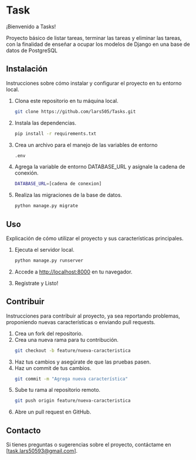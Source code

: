 
# Task

¡Bienvenido a Tasks!


Proyecto básico de listar tareas, terminar las tareas y eliminar las tareas, con la finalidad de enseñar a ocupar los modelos de Django en una base de datos de PostgreSQL 

## Instalación

Instrucciones sobre cómo instalar y configurar el proyecto en tu entorno local.

1. Clona este repositorio en tu máquina local.
   ```bash
   git clone https://github.com/lars505/Tasks.git
   ```

2. Instala las dependencias.
   ```bash
   pip install -r requirements.txt
   ```

3. Crea un archivo para el manejo de las variables de entorno
   ```bash
   .env
   ```
4. Agrega la variable de entorno DATABASE_URL y asígnale la cadena de conexión.
   ```bash
   DATABASE_URL=[cadena de conexion]
   ```
  5. Realiza las migraciones de la base de datos.
	   ```bash
	 python manage.py migrate
	   ```

## Uso

Explicación de cómo utilizar el proyecto y sus características principales.

1. Ejecuta el servidor local.
   ```bash
   python manage.py runserver
   ```

2. Accede a [http://localhost:8000](http://localhost:8000) en tu navegador.
3. Regístrate y Listo!

## Contribuir

Instrucciones para contribuir al proyecto, ya sea reportando problemas, proponiendo nuevas características o enviando pull requests.

1. Crea un fork del repositorio.
2. Crea una nueva rama para tu contribución.
   ```bash
   git checkout -b feature/nueva-caracteristica
   ```
3. Haz tus cambios y asegúrate de que las pruebas pasen.
4. Haz un commit de tus cambios.
   ```bash
   git commit -m "Agrega nueva característica"
   ```
5. Sube tu rama al repositorio remoto.
   ```bash
   git push origin feature/nueva-caracteristica
   ```
6. Abre un pull request en GitHub.



## Contacto

Si tienes preguntas o sugerencias sobre el proyecto, contáctame en [task.lars50593@gmail.com].
